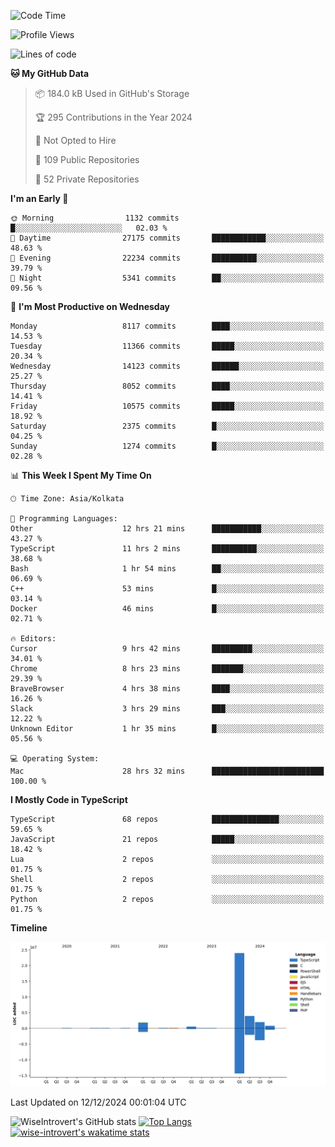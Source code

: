 <!--START_SECTION:waka-->
![Code Time](http://img.shields.io/badge/Code%20Time-1%2C951%20hrs%2056%20mins-blue)

![Profile Views](http://img.shields.io/badge/Profile%20Views-0-blue)

![Lines of code](https://img.shields.io/badge/From%20Hello%20World%20I%27ve%20Written-33.7%20million%20lines%20of%20code-blue)

**🐱 My GitHub Data** 

> 📦 184.0 kB Used in GitHub's Storage 
 > 
> 🏆 295 Contributions in the Year 2024
 > 
> 🚫 Not Opted to Hire
 > 
> 📜 109 Public Repositories 
 > 
> 🔑 52 Private Repositories 
 > 
**I'm an Early 🐤** 

```text
🌞 Morning                1132 commits        █░░░░░░░░░░░░░░░░░░░░░░░░   02.03 % 
🌆 Daytime                27175 commits       ████████████░░░░░░░░░░░░░   48.63 % 
🌃 Evening                22234 commits       ██████████░░░░░░░░░░░░░░░   39.79 % 
🌙 Night                  5341 commits        ██░░░░░░░░░░░░░░░░░░░░░░░   09.56 % 
```
📅 **I'm Most Productive on Wednesday** 

```text
Monday                   8117 commits        ████░░░░░░░░░░░░░░░░░░░░░   14.53 % 
Tuesday                  11366 commits       █████░░░░░░░░░░░░░░░░░░░░   20.34 % 
Wednesday                14123 commits       ██████░░░░░░░░░░░░░░░░░░░   25.27 % 
Thursday                 8052 commits        ████░░░░░░░░░░░░░░░░░░░░░   14.41 % 
Friday                   10575 commits       █████░░░░░░░░░░░░░░░░░░░░   18.92 % 
Saturday                 2375 commits        █░░░░░░░░░░░░░░░░░░░░░░░░   04.25 % 
Sunday                   1274 commits        █░░░░░░░░░░░░░░░░░░░░░░░░   02.28 % 
```


📊 **This Week I Spent My Time On** 

```text
🕑︎ Time Zone: Asia/Kolkata

💬 Programming Languages: 
Other                    12 hrs 21 mins      ███████████░░░░░░░░░░░░░░   43.27 % 
TypeScript               11 hrs 2 mins       ██████████░░░░░░░░░░░░░░░   38.68 % 
Bash                     1 hr 54 mins        ██░░░░░░░░░░░░░░░░░░░░░░░   06.69 % 
C++                      53 mins             █░░░░░░░░░░░░░░░░░░░░░░░░   03.14 % 
Docker                   46 mins             █░░░░░░░░░░░░░░░░░░░░░░░░   02.71 % 

🔥 Editors: 
Cursor                   9 hrs 42 mins       █████████░░░░░░░░░░░░░░░░   34.01 % 
Chrome                   8 hrs 23 mins       ███████░░░░░░░░░░░░░░░░░░   29.39 % 
BraveBrowser             4 hrs 38 mins       ████░░░░░░░░░░░░░░░░░░░░░   16.26 % 
Slack                    3 hrs 29 mins       ███░░░░░░░░░░░░░░░░░░░░░░   12.22 % 
Unknown Editor           1 hr 35 mins        █░░░░░░░░░░░░░░░░░░░░░░░░   05.56 % 

💻 Operating System: 
Mac                      28 hrs 32 mins      █████████████████████████   100.00 % 
```

**I Mostly Code in TypeScript** 

```text
TypeScript               68 repos            ███████████████░░░░░░░░░░   59.65 % 
JavaScript               21 repos            █████░░░░░░░░░░░░░░░░░░░░   18.42 % 
Lua                      2 repos             ░░░░░░░░░░░░░░░░░░░░░░░░░   01.75 % 
Shell                    2 repos             ░░░░░░░░░░░░░░░░░░░░░░░░░   01.75 % 
Python                   2 repos             ░░░░░░░░░░░░░░░░░░░░░░░░░   01.75 % 
```



**Timeline**

![Lines of Code chart](https://raw.githubusercontent.com/wise-introvert/wise-introvert/master/assets/bar_graph.png)


 Last Updated on 12/12/2024 00:01:04 UTC
<!--END_SECTION:waka-->

![WiseIntrovert's GitHub stats](https://github-readme-stats.vercel.app/api?username=wise-introvert&count_private=true&show_icons=true)
[![Top Langs](https://github-readme-stats.vercel.app/api/top-langs/?username=wise-introvert&langs_count=10)](https://github.com/anuraghazra/github-readme-stats)
[![wise-introvert's wakatime stats](https://github-readme-stats.vercel.app/api/wakatime?username=wiseintrovert)](https://github.com/anuraghazra/github-readme-stats)
